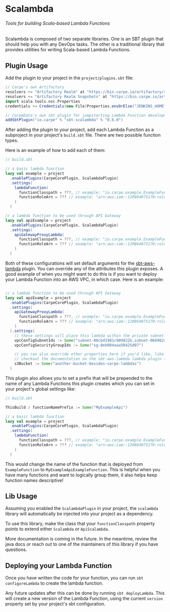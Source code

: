 # Scalambda
###### Tools for building Scala-based Lambda Functions

Scalambda is composed of two separate libraries. One is an SBT plugin that should help you with any DevOps tasks. The other is a traditional library that provides utilities for writing Scala-based Lambda Functions.

## Plugin Usage

Add the plugin to your project in the `project/plugins.sbt` file:

```scala
// Carpe's own Artifactory
resolvers += "Artifactory Realm" at "https://bin.carpe.io/artifactory/sbt-release"
resolvers += "Artifactory Realm Snapshots" at "https://bin.carpe.io/artifactory/sbt-dev"
import scala.tools.nsc.Properties
credentials += Credentials(new File(Properties.envOrElse("JENKINS_HOME", Properties.envOrElse("HOME", "")) + "/.sbt/.credentials"))

// CarpeData's own sbt plugin for jumpstarting Lambda Function development
addSbtPlugin("io.carpe" % "sbt-scalambda" % "0.6.0")
```

After adding the plugin to your project, add each Lambda Function as a subproject in your project's `build.sbt` file. There are two possible function types. 

Here is an example of how to add each of them:

```scala
// build.sbt

// a basic lambda function
lazy val example = project
  .enablePlugins(CarpeCorePlugin, ScalambdaPlugin)
  .settings(
    lambdaFunction(
      functionClasspath = ???, // example: "io.carpe.example.ExampleFunction"
      functionRoleArn = ??? // example: "arn:aws:iam::120864075170:role/MyLambdaFunctionRole"
    )
  )

// a lambda function to be used through API Gateway
lazy val apiExample = project
  .enablePlugins(CarpeCorePlugin, ScalambdaPlugin)
  .settings(
    apiGatewayProxyLambda(
      functionClasspath = ???, // example: "io.carpe.example.ExampleFunction"
      functionRoleArn = ??? // example: "arn:aws:iam::120864075170:role/MyLambdaFunctionRole"
    )
  )

```

Both of these configurations will set default arguments for the [sbt-aws-lambda](https://github.com/saksdirect/sbt-aws-lambda) plugin. You can override any of the attributes this plugin exposes. A good example of when you might want to do this is if you want to deploy your Lambda Function into an AWS VPC, in which case. Here is an example:

```scala

// a lambda function to be used through API Gateway
lazy val apiExample = project
  .enablePlugins(CarpeCorePlugin, ScalambdaPlugin)
  .settings(
    apiGatewayProxyLambda(
      functionClasspath = ???, // example: "io.carpe.example.ExampleFunction"
      functionRoleArn = ??? // example: "arn:aws:iam::120864075170:role/MyLambdaFunctionRole"
    )
  ).settings(
    // these settings will place this lambda within the private subnet of our own ngvpc
    vpcConfigSubnetIds := Some("subnet-08cbd1981c909822b,subnet-066982c21edde753b,subnet-04017edfe468d1f3f"),
    vpcConfigSecurityGroupIds := Some("sg-0eb004aaa50425d07")

    // you can also override other properties here if you'd like, like the s3 bucket where the lambda will be stored
    // checkout the documentation on the sbt-aws-lambda lambda plugin (link above) to see more options
    s3Bucket := Some("another-bucket-besides-carpe-lambdas")
  )

```

This plugin also allows you to set a prefix that will be prepended to the name of any Lambda Functions this plugin creates which you can set in your project's global settings like:

```scala
// build.sbt

ThisBuild / functionNamePrefix := Some("MyExampleApi")

// a basic lambda function
lazy val example = project
  .enablePlugins(CarpeCorePlugin, ScalambdaPlugin)
  .settings(
    lambdaFunction(
      functionClasspath = ???, // example: "io.carpe.example.ExampleFunction"
      functionRoleArn = ??? // example: "arn:aws:iam::120864075170:role/MyLambdaFunctionRole"
    )
  )

```

This would change the name of the function that is deployed from `ExampleFunction` to `MyExampleApiExampleFunction`. This is helpful when you have many functions and want to logically group them, it also helps keep function names descriptive!

## Lib Usage

Assuming you enabled the `ScalambdaPlugin` in your project, the `scalambda` library will automatically be injected into your project as a dependency.  

To use this library, make the class that your `functionClasspath` property points to extend either `Scalambda` or `ApiScalambda`.
 
More documentation is coming in the future. In the meantime, review the java docs or reach out to one of the maintainers of this library if you have questions. 

## Deploying your Lambda Function

Once you have written the code for your function, you can run `sbt configureLambda` to create the lambda function. 

Any future updates after this can be done by running `sbt deployLambda`. This will create a new version of the Lambda Function, using the current `version` property set by your project's sbt configuration.
